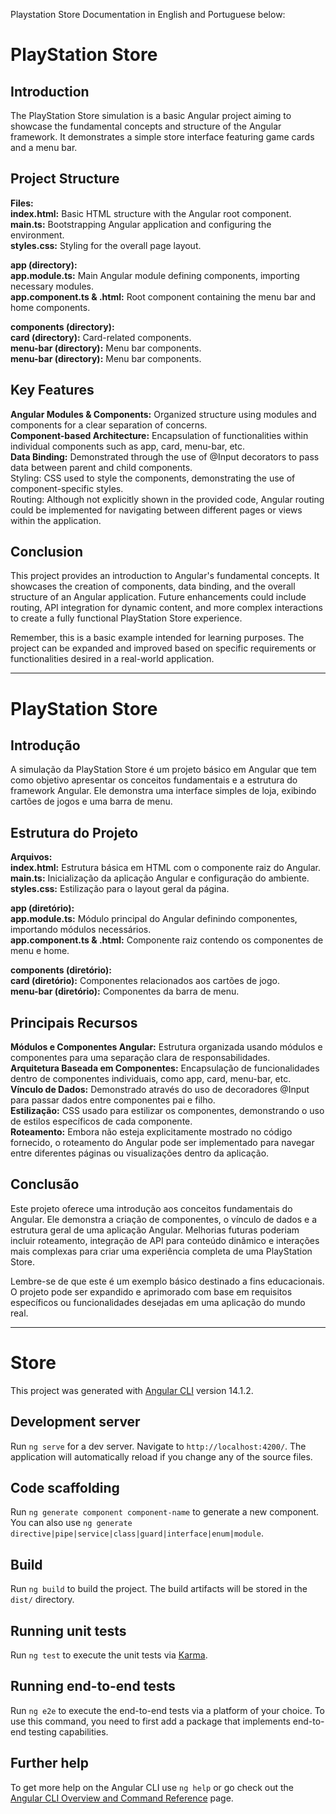 Playstation Store Documentation in English and Portuguese below:

# **PlayStation Store**

## **Introduction**  
The PlayStation Store simulation is a basic Angular project aiming to showcase the fundamental concepts and structure of the Angular framework. It demonstrates a simple store interface featuring game cards and a menu bar.  

## **Project Structure**  
**Files:**  
**index.html:** Basic HTML structure with the Angular root component.  
**main.ts:** Bootstrapping Angular application and configuring the environment.  
**styles.css:** Styling for the overall page layout.  

**app (directory):**  
**app.module.ts:** Main Angular module defining components, importing necessary modules.  
**app.component.ts & .html:** Root component containing the menu bar and home components.  

**components (directory):**  
**card (directory):** Card-related components.  
**menu-bar (directory):** Menu bar components.  
**menu-bar (directory):** Menu bar components. 

## **Key Features**  
**Angular Modules & Components:** Organized structure using modules and components for a clear separation of concerns.  
**Component-based Architecture:** Encapsulation of functionalities within individual components such as app, card, menu-bar, etc.  
**Data Binding:** Demonstrated through the use of @Input decorators to pass data between parent and child components.  
Styling: CSS used to style the components, demonstrating the use of component-specific styles.  
Routing: Although not explicitly shown in the provided code, Angular routing could be implemented for navigating between different pages or views within the application.  

## **Conclusion**  
This project provides an introduction to Angular's fundamental concepts. It showcases the creation of components, data binding, and the overall structure of an Angular application. Future enhancements could include routing, API integration for dynamic content, and more complex interactions to create a fully functional PlayStation Store experience.  

Remember, this is a basic example intended for learning purposes. The project can be expanded and improved based on specific requirements or functionalities desired in a real-world application.  

---------------------------------------------------------------------------------------------------------------

# **PlayStation Store**

## **Introdução**  
A simulação da PlayStation Store é um projeto básico em Angular que tem como objetivo apresentar os conceitos fundamentais e a estrutura do framework Angular. Ele demonstra uma interface simples de loja, exibindo cartões de jogos e uma barra de menu.  

## **Estrutura do Projeto**  
**Arquivos:**  
**index.html:** Estrutura básica em HTML com o componente raiz do Angular.  
**main.ts:** Inicialização da aplicação Angular e configuração do ambiente.  
**styles.css:** Estilização para o layout geral da página.  

**app (diretório):**  
**app.module.ts:** Módulo principal do Angular definindo componentes, importando módulos necessários.  
**app.component.ts & .html:** Componente raiz contendo os componentes de menu e home.  

**components (diretório):**  
**card (diretório):** Componentes relacionados aos cartões de jogo.  
**menu-bar (diretório):** Componentes da barra de menu.  

## **Principais Recursos**  
**Módulos e Componentes Angular:** Estrutura organizada usando módulos e componentes para uma separação clara de responsabilidades.  
**Arquitetura Baseada em Componentes:** Encapsulação de funcionalidades dentro de componentes individuais, como app, card, menu-bar, etc.  
**Vínculo de Dados:** Demonstrado através do uso de decoradores @Input para passar dados entre componentes pai e filho.  
**Estilização:** CSS usado para estilizar os componentes, demonstrando o uso de estilos específicos de cada componente.  
**Roteamento:** Embora não esteja explicitamente mostrado no código fornecido, o roteamento do Angular pode ser implementado para navegar entre diferentes páginas ou visualizações dentro da aplicação.  

## **Conclusão**  
Este projeto oferece uma introdução aos conceitos fundamentais do Angular. Ele demonstra a criação de componentes, o vínculo de dados e a estrutura geral de uma aplicação Angular. Melhorias futuras poderiam incluir roteamento, integração de API para conteúdo dinâmico e interações mais complexas para criar uma experiência completa de uma PlayStation Store.  

Lembre-se de que este é um exemplo básico destinado a fins educacionais. O projeto pode ser expandido e aprimorado com base em requisitos específicos ou funcionalidades desejadas em uma aplicação do mundo real.  

---------------------------------------------------------------------------------------------------------------

# Store

This project was generated with [Angular CLI](https://github.com/angular/angular-cli) version 14.1.2.

## Development server

Run `ng serve` for a dev server. Navigate to `http://localhost:4200/`. The application will automatically reload if you change any of the source files.

## Code scaffolding

Run `ng generate component component-name` to generate a new component. You can also use `ng generate directive|pipe|service|class|guard|interface|enum|module`.

## Build

Run `ng build` to build the project. The build artifacts will be stored in the `dist/` directory.

## Running unit tests

Run `ng test` to execute the unit tests via [Karma](https://karma-runner.github.io).

## Running end-to-end tests

Run `ng e2e` to execute the end-to-end tests via a platform of your choice. To use this command, you need to first add a package that implements end-to-end testing capabilities.

## Further help

To get more help on the Angular CLI use `ng help` or go check out the [Angular CLI Overview and Command Reference](https://angular.io/cli) page.
